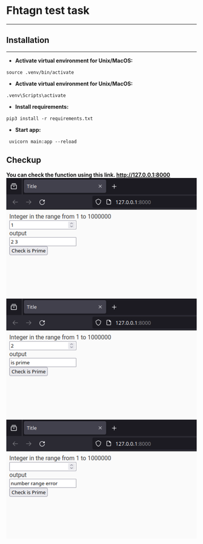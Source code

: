 # Fhtagn test task
____

## Installation
____
- **Activate virtual environment for Unix/MacOS:**

```commandline
source .venv/bin/activate
```
- **Activate virtual environment for Unix/MacOS:**
```commandline
.venv\Scripts\activate
```
- **Install requirements:**
```commandline
pip3 install -r requirements.txt
```
- **Start app:**
```commandline
 uvicorn main:app --reload
```

## Checkup
**You can check the function using this link. http://127.0.0.1:8000**
![1.png](images%2F1.png)
![2.png](images%2F2.png)
![3.png](images%2F3.png)
